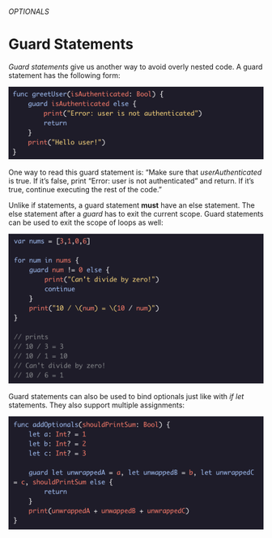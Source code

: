###### OPTIONALS
# Guard Statements

*Guard statements* give us another way to avoid overly nested code. A guard statement has the following form:


![Alt text](../Images/Optionals/guardStatements1.png "Guard Statements Example 1")

One way to read this guard statement is: “Make sure that *userAuthenticated* is true. If it’s false, print “Error: user is not authenticated” and return. If it’s true, continue executing the rest of the code.”

Unlike if statements, a guard statement **must** have an else statement. The else statement after a *guard* has to exit the current scope. Guard statements can be used to exit the scope of loops as well:

![Alt text](../Images/Optionals/guardStatements2.png "Guard Statements Example 2")

Guard statements can also be used to bind optionals just like with *if let* statements. They also support multiple assignments:

![Alt text](../Images/Optionals/guardStatements3.png "Guard Statements Example 3")